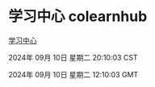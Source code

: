 # 学习中心 colearnhub
[学习中心](http://:56308/colearnhub/)

2024年 09月 10日 星期二 20:10:03 CST

2024年 09月 10日 星期二 12:10:03 GMT
